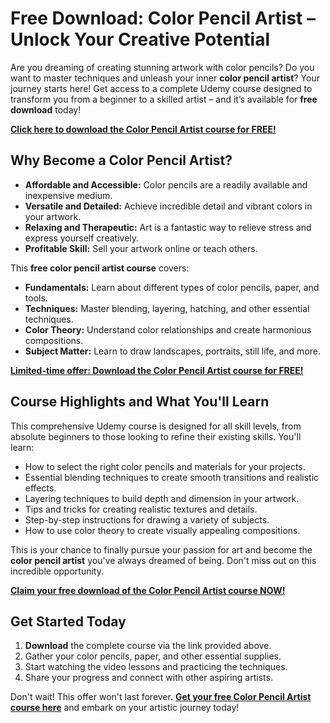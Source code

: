 # Free Download: Color Pencil Artist – Unlock Your Creative Potential

Are you dreaming of creating stunning artwork with color pencils? Do you want to master techniques and unleash your inner **color pencil artist**? Your journey starts here! Get access to a complete Udemy course designed to transform you from a beginner to a skilled artist – and it’s available for **free download** today!

[**Click here to download the Color Pencil Artist course for FREE!**](https://udemywork.com/color-pencil-artist)

## Why Become a Color Pencil Artist?

*   **Affordable and Accessible:** Color pencils are a readily available and inexpensive medium.
*   **Versatile and Detailed:** Achieve incredible detail and vibrant colors in your artwork.
*   **Relaxing and Therapeutic:** Art is a fantastic way to relieve stress and express yourself creatively.
*   **Profitable Skill:** Sell your artwork online or teach others.

This **free color pencil artist course** covers:

*   **Fundamentals:** Learn about different types of color pencils, paper, and tools.
*   **Techniques:** Master blending, layering, hatching, and other essential techniques.
*   **Color Theory:** Understand color relationships and create harmonious compositions.
*   **Subject Matter:** Learn to draw landscapes, portraits, still life, and more.

[**Limited-time offer: Download the Color Pencil Artist course for FREE!**](https://udemywork.com/color-pencil-artist)

## Course Highlights and What You'll Learn

This comprehensive Udemy course is designed for all skill levels, from absolute beginners to those looking to refine their existing skills. You'll learn:

*   How to select the right color pencils and materials for your projects.
*   Essential blending techniques to create smooth transitions and realistic effects.
*   Layering techniques to build depth and dimension in your artwork.
*   Tips and tricks for creating realistic textures and details.
*   Step-by-step instructions for drawing a variety of subjects.
*   How to use color theory to create visually appealing compositions.

This is your chance to finally pursue your passion for art and become the **color pencil artist** you've always dreamed of being. Don't miss out on this incredible opportunity.

[**Claim your free download of the Color Pencil Artist course NOW!**](https://udemywork.com/color-pencil-artist)

## Get Started Today

1.  **Download** the complete course via the link provided above.
2.  Gather your color pencils, paper, and other essential supplies.
3.  Start watching the video lessons and practicing the techniques.
4.  Share your progress and connect with other aspiring artists.

Don't wait! This offer won't last forever. **[Get your free Color Pencil Artist course here](https://udemywork.com/color-pencil-artist)** and embark on your artistic journey today!
